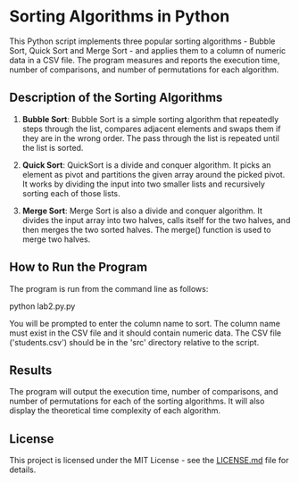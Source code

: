 # Sorting Algorithms in Python

This Python script implements three popular sorting algorithms - Bubble Sort, Quick Sort and Merge Sort - and applies them to a column of numeric data in a CSV file. The program measures and reports the execution time, number of comparisons, and number of permutations for each algorithm.

## Description of the Sorting Algorithms

1. **Bubble Sort**: Bubble Sort is a simple sorting algorithm that repeatedly steps through the list, compares adjacent elements and swaps them if they are in the wrong order. The pass through the list is repeated until the list is sorted.

2. **Quick Sort**: QuickSort is a divide and conquer algorithm. It picks an element as pivot and partitions the given array around the picked pivot. It works by dividing the input into two smaller lists and recursively sorting each of those lists.

3. **Merge Sort**: Merge Sort is also a divide and conquer algorithm. It divides the input array into two halves, calls itself for the two halves, and then merges the two sorted halves. The merge() function is used to merge two halves. 

## How to Run the Program

The program is run from the command line as follows:

python lab2.py.py

You will be prompted to enter the column name to sort. The column name must exist in the CSV file and it should contain numeric data. The CSV file ('students.csv') should be in the 'src' directory relative to the script.

## Results

The program will output the execution time, number of comparisons, and number of permutations for each of the sorting algorithms. It will also display the theoretical time complexity of each algorithm. 

## License

This project is licensed under the MIT License - see the [LICENSE.md](LICENSE.md) file for details.